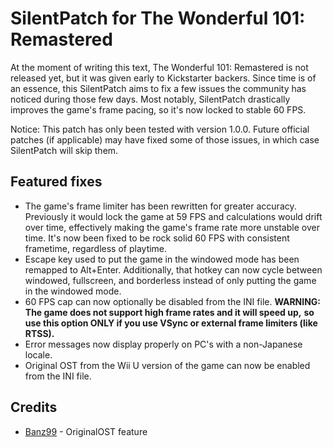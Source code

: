 # SilentPatch for The Wonderful 101: Remastered

At the moment of writing this text, The Wonderful 101: Remastered is not released yet, but it was given early to Kickstarter backers.
Since time is of an essence, this SilentPatch aims to fix a few issues the community has noticed during those few days.
Most notably, SilentPatch drastically improves the game's frame pacing, so it's now locked to stable 60 FPS.

Notice: This patch has only been tested with version 1.0.0. Future official patches (if applicable) may have fixed some of those issues,
in which case SilentPatch will skip them.

## Featured fixes
* The game's frame limiter has been rewritten for greater accuracy. Previously it would lock the game at 59 FPS and calculations would drift
  over time, effectively making the game's frame rate more unstable over time. It's now been fixed to be rock solid 60 FPS with consistent frametime, regardless of playtime.
* Escape key used to put the game in the windowed mode has been remapped to Alt+Enter. Additionally, that hotkey can now cycle between windowed, fullscreen, and borderless
  instead of only putting the game in the windowed mode.
* 60 FPS cap can now optionally be disabled from the INI file. **WARNING: The game does not support high frame rates and it will speed up,**
  **so use this option ONLY if you use VSync or external frame limiters (like RTSS).**
* Error messages now display properly on PC's with a non-Japanese locale.
* Original OST from the Wii U version of the game can now be enabled from the INI file.

## Credits
* [Banz99](https://github.com/Banz99) - OriginalOST feature